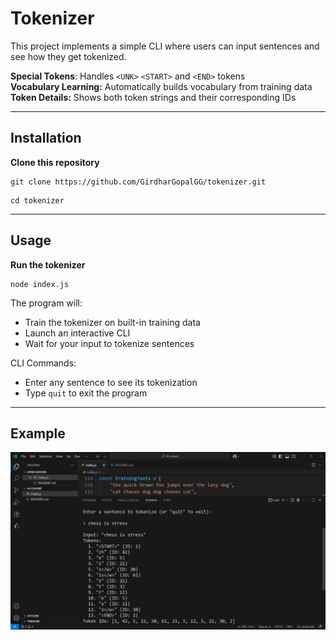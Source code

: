 # Tokenizer

This project implements a simple CLI where users can input sentences and see how they get tokenized.

<b> Special Tokens</b>: Handles `<UNK>` `<START>` and `<END>` tokens
<br>
**Vocabulary Learning:**
Automatically builds vocabulary from training data<br>
<b>
Token Details:</b> Shows both token strings and their corresponding IDs

---

## Installation

<b> Clone this repository </b>

```
git clone https://github.com/GirdharGopalGG/tokenizer.git
```

 ```
 cd tokenizer
```

---

## Usage

<b> Run the tokenizer</b>
```
node index.js
```

The program will:
- Train the tokenizer on built-in training data
- Launch an interactive CLI
- Wait for your input to tokenize sentences

CLI Commands:
- Enter any sentence to see its tokenization
- Type `quit` to exit the program

---

## Example
![demo](demo.png)
